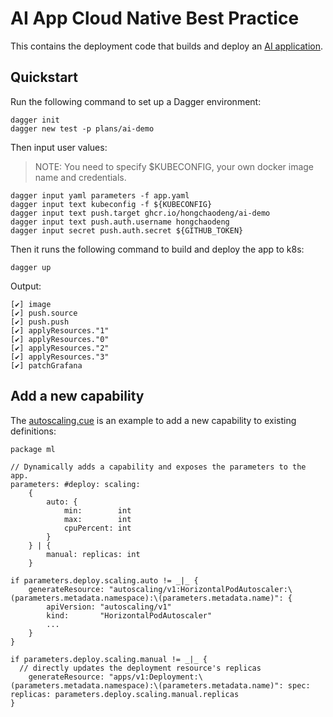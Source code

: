# AI App Cloud Native Best Practice 

This contains the deployment code that builds and deploy an [AI application](https://github.com/hongchaodeng/ai-demo-source).

## Quickstart

Run the following command to set up a Dagger environment:

```
dagger init
dagger new test -p plans/ai-demo
```

Then input user values:

> NOTE: You need to specify $KUBECONFIG, your own docker image name and credentials.

```
dagger input yaml parameters -f app.yaml
dagger input text kubeconfig -f ${KUBECONFIG}
dagger input text push.target ghcr.io/hongchaodeng/ai-demo
dagger input text push.auth.username hongchaodeng
dagger input secret push.auth.secret ${GITHUB_TOKEN}
```

Then it runs the following command to build and deploy the app to k8s:

```
dagger up
```

Output:

```
[✔] image
[✔] push.source
[✔] push.push
[✔] applyResources."1"
[✔] applyResources."0"
[✔] applyResources."2"
[✔] applyResources."3"
[✔] patchGrafana
```


## Add a new capability

The [autoscaling.cue](./plans/ai-demo/autoscaling.cue) is an example to add a new capability to existing definitions:

```
package ml

// Dynamically adds a capability and exposes the parameters to the app.
parameters: #deploy: scaling:
	{
		auto: {
			min:        int
			max:        int
			cpuPercent: int
		}
	} | {
		manual: replicas: int
	}

if parameters.deploy.scaling.auto != _|_ {
	generateResource: "autoscaling/v1:HorizontalPodAutoscaler:\(parameters.metadata.namespace):\(parameters.metadata.name)": {
		apiVersion: "autoscaling/v1"
		kind:       "HorizontalPodAutoscaler"
		...
	}
}

if parameters.deploy.scaling.manual != _|_ {
  // directly updates the deployment resource's replicas
	generateResource: "apps/v1:Deployment:\(parameters.metadata.namespace):\(parameters.metadata.name)": spec: replicas: parameters.deploy.scaling.manual.replicas
}
```
